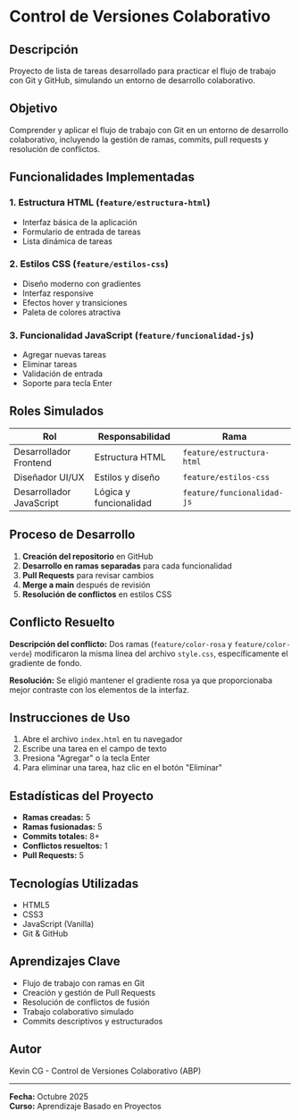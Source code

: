 # Control de Versiones Colaborativo

##  Descripción
Proyecto de lista de tareas desarrollado para practicar el flujo de trabajo con Git y GitHub, simulando un entorno de desarrollo colaborativo.

##  Objetivo
Comprender y aplicar el flujo de trabajo con Git en un entorno de desarrollo colaborativo, incluyendo la gestión de ramas, commits, pull requests y resolución de conflictos.

## Funcionalidades Implementadas

### 1. Estructura HTML (`feature/estructura-html`)
- Interfaz básica de la aplicación
- Formulario de entrada de tareas
- Lista dinámica de tareas

### 2. Estilos CSS (`feature/estilos-css`)
- Diseño moderno con gradientes
- Interfaz responsive
- Efectos hover y transiciones
- Paleta de colores atractiva

### 3. Funcionalidad JavaScript (`feature/funcionalidad-js`)
- Agregar nuevas tareas
- Eliminar tareas
- Validación de entrada
- Soporte para tecla Enter

## Roles Simulados

| Rol | Responsabilidad | Rama |
|-----|----------------|------|
| Desarrollador Frontend | Estructura HTML | `feature/estructura-html` |
| Diseñador UI/UX | Estilos y diseño | `feature/estilos-css` |
| Desarrollador JavaScript | Lógica y funcionalidad | `feature/funcionalidad-js` |

## Proceso de Desarrollo

1. **Creación del repositorio** en GitHub
2. **Desarrollo en ramas separadas** para cada funcionalidad
3. **Pull Requests** para revisar cambios
4. **Merge a main** después de revisión
5. **Resolución de conflictos** en estilos CSS

## Conflicto Resuelto

**Descripción del conflicto:**
Dos ramas (`feature/color-rosa` y `feature/color-verde`) modificaron la misma línea del archivo `style.css`, específicamente el gradiente de fondo.

**Resolución:**
Se eligió mantener el gradiente rosa ya que proporcionaba mejor contraste con los elementos de la interfaz.

## Instrucciones de Uso

1. Abre el archivo `index.html` en tu navegador
2. Escribe una tarea en el campo de texto
3. Presiona "Agregar" o la tecla Enter
4. Para eliminar una tarea, haz clic en el botón "Eliminar"

## Estadísticas del Proyecto

- **Ramas creadas:** 5
- **Ramas fusionadas:** 5
- **Commits totales:** 8+
- **Conflictos resueltos:** 1
- **Pull Requests:** 5

##  Tecnologías Utilizadas

- HTML5
- CSS3
- JavaScript (Vanilla)
- Git & GitHub

## Aprendizajes Clave

- Flujo de trabajo con ramas en Git
- Creación y gestión de Pull Requests
- Resolución de conflictos de fusión
- Trabajo colaborativo simulado
- Commits descriptivos y estructurados

## Autor

Kevin CG - Control de Versiones Colaborativo (ABP)

---

**Fecha:** Octubre 2025  
**Curso:** Aprendizaje Basado en Proyectos
